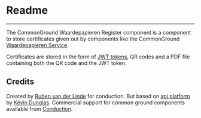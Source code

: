 # Readme
-------
The CommonGround Waardepapieren Register component is a component to store certificates given out by components like the CommonGround [Waardepapieren Service](https://github.com/conductionnl/waardepapieren-service).

Certificates are stored in the form of [JWT tokens](https://jwt.io), QR codes and a PDF file containing both the QR code and the JWT token. 
  

Credits
-------

Created by [Ruben van der Linde](https://www.conduction.nl/team) for conduction. But based on [api platform](https://api-platform.com) by [Kévin Dunglas](https://dunglas.fr). Commercial support for common ground components available from [Conduction](https://www.conduction.nl).
